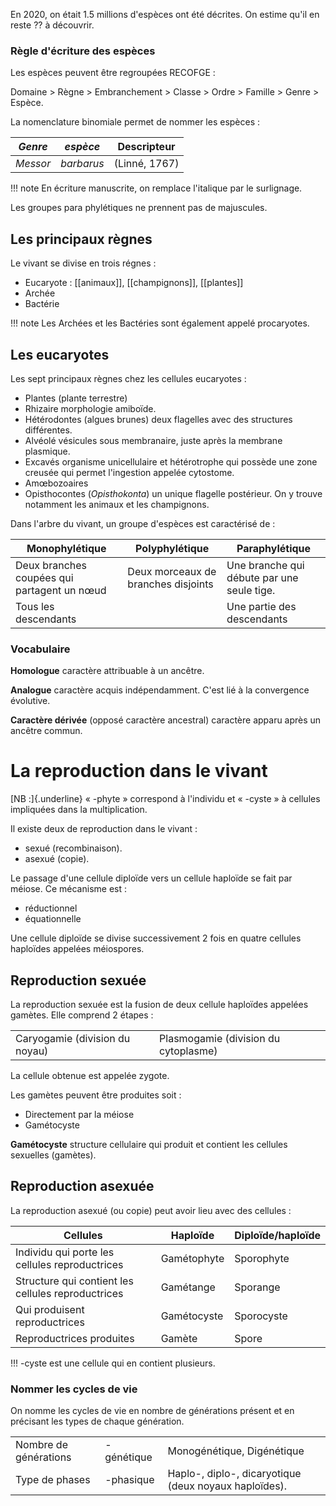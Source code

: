 En 2020, on était 1.5 millions d'espèces ont été décrites. On estime qu'il en reste ?? à découvrir.

### Règle d'écriture des espèces

Les espèces peuvent être regroupées RECOFGE :

Domaine \> Règne \> Embranchement \> Classe \> Ordre \> Famille \> Genre
\> Espèce.

La nomenclature binomiale permet de nommer les espèces :

*Genre*  | *espèce*   | Descripteur
---------|------------|-------------
*Messor* | *barbarus* | (Linné, 1767)

!!! note
    En écriture manuscrite, on remplace l'italique par le surlignage.

Les groupes para phylétiques ne prennent pas de majuscules.

## Les principaux règnes 

Le vivant se divise en trois régnes :

* Eucaryote : [[animaux]], [[champignons]], [[plantes]]
* Archée
* Bactérie

!!! note
    Les Archées et les Bactéries sont également appelé procaryotes.

## Les eucaryotes

Les sept principaux règnes chez les cellules eucaryotes :

* Plantes (plante terrestre)
* Rhizaire morphologie amiboïde.
* Hétérodontes (algues brunes) deux flagelles avec des structures différentes.
* Alvéolé vésicules sous membranaire, juste après la membrane plasmique.
* Excavés organisme unicellulaire et hétérotrophe qui possède une zone creusée qui permet l'ingestion appelée cytostome.
* Amœbozoaires
* Opisthocontes (*Opisthokonta*) un unique flagelle postérieur. On y trouve notamment les animaux et les champignons.

Dans l'arbre du vivant, un groupe d'espèces est caractérisé de :

| Monophylétique                              | Polyphylétique                      | Paraphylétique                             |
|------------------------|------------------------|------------------------|
| Deux branches coupées qui partagent un nœud | Deux morceaux de branches disjoints | Une branche qui débute par une seule tige. |
| Tous les descendants                        |                                     | Une partie des descendants                 |

### Vocabulaire

__Homologue__ caractère attribuable à un ancêtre.

__Analogue__ caractère acquis indépendamment. C'est lié à la convergence évolutive.

__Caractère dérivée__ (opposé caractère ancestral) caractère apparu après un ancêtre commun.

# La reproduction dans le vivant

[NB :]{.underline} « -phyte » correspond à l'individu et « -cyste » à
cellules impliquées dans la multiplication.

Il existe deux de reproduction dans le vivant :

* sexué (recombinaison).
* asexué (copie).

Le passage d'une cellule diploïde vers un cellule haploïde se fait par méiose. Ce mécanisme est :

* réductionnel
* équationnelle

Une cellule diploïde se divise successivement 2 fois en quatre cellules haploïdes appelées méiospores.

## Reproduction sexuée

La reproduction sexuée est la fusion de deux cellule haploïdes appelées gamètes. Elle comprend 2 étapes :

|                                |                                      |
|--------------------------------|--------------------------------------|
| Caryogamie (division du noyau) | Plasmogamie (division du cytoplasme) |

La cellule obtenue est appelée zygote.

Les gamètes peuvent être produites soit :

* Directement par la méiose
* Gamétocyste

__Gamétocyste__ structure cellulaire qui produit et contient les cellules sexuelles (gamètes).

## Reproduction asexuée

La reproduction asexué (ou copie) peut avoir lieu avec des cellules :

| Cellules                                           | Haploïde    | Diploïde/haploïde |
|-------------------------------------|----------------|--------------------|
| Individu qui porte les cellules reproductrices     | Gamétophyte | Sporophyte        |
| Structure qui contient les cellules reproductrices | Gamétange   | Sporange          |
| Qui produisent reproductrices                      | Gamétocyste | Sporocyste        |
| Reproductrices produites                           | Gamète      | Spore             |

!!! 
    -cyste est une cellule qui en contient plusieurs.

### Nommer les cycles de vie

On nomme les cycles de vie en nombre de générations présent et en
précisant les types de chaque génération.

|                       |             |                                                       |
|-------------------|-------------------|-----------------------------------|
| Nombre de générations | -génétique  | Monogénétique, Digénétique                            |
| Type de phases        | -phasique   | Haplo-, diplo-, dicaryotique (deux noyaux haploïdes). |
